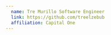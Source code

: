 ```yaml
---
  name: Tre Murillo Software Engineer
  link: https://github.com/treelzebub
  affiliation: Capital One
---
```

